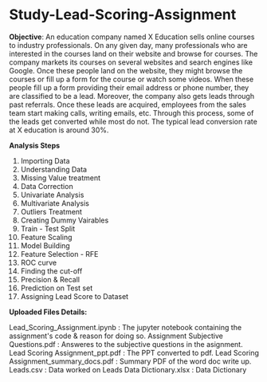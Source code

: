 # Study-Lead-Scoring-Assignment

**Objective**: 
An education company named X Education sells online courses to industry professionals. On any given day, many professionals who are interested in the courses land on their website and browse for courses. 
The company markets its courses on several websites and search engines like Google. Once these people land on the website, they might browse the courses or fill up a form for the course or watch some videos. When these people fill up a form providing their email address or phone number, they are classified to be a lead. Moreover, the company also gets leads through past referrals. Once these leads are acquired, employees from the sales team start making calls, writing emails, etc. Through this process, some of the leads get converted while most do not. The typical lead conversion rate at X education is around 30%. 

**Analysis Steps**

  1. Importing Data
  2. Understanding Data
  3. Missing Value treatment
  4. Data Correction
  5. Univariate Analysis
  6. Multivariate Analysis
  7. Outliers Treatment
  8. Creating Dummy Vairables
  9. Train - Test Split
  10. Feature Scaling
  11. Model Building
  12. Feature Selection - RFE
  13. ROC curve
  14. Finding the cut-off
  15. Precision & Recall
  16. Prediction on Test set
  17. Assigning Lead Score to Dataset

**Uploaded Files Details:**

  Lead_Scoring_Assignment.ipynb : The jupyter notebook containing the assignment's code & reason for doing so.
  Assignment Subjective Questions.pdf : Answeres to the subjective questions in the asignment.
  Lead Scoring Assignment_ppt.pdf : The PPT converted to pdf.
  Lead Scoring Assignment_summary_docs.pdf : Summary PDF of the word doc write up.
  Leads.csv : Data worked on
  Leads Data Dictionary.xlsx : Data Dictionary
